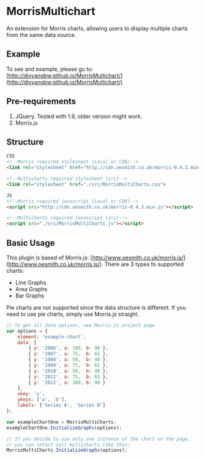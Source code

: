 MorrisMultichart
================

An extension for Morris charts, allowing users to display multiple charts from the same data source.


Example
-------

To see and example, please go to: [http://divyangbw.github.io/MorrisMultichart/](http://divyangbw.github.io/MorrisMultichart/)

Pre-requirements
----------------

1. JQuery. Tested with 1.9, older version might work.
2. Morris.js

Structure
---------

```html
CSS
<!--Morris required stylesheet (Local or CDN)-->
<link rel="stylesheet" href="http://cdn.oesmith.co.uk/morris-0.4.3.min.css">

<!--Multicharts required stylesheet (src)-->
<link rel="stylesheet" href="./src/MorrisMultiCharts.css">

JS
<!--Morris required javascript (Local or CDN)-->
<script src="http://cdn.oesmith.co.uk/morris-0.4.3.min.js"></script>

<!--Multicharts required javascript (src)-->
<script src="./src/MorrisMultiCharts.js"></script>

```

Basic Usage
-----------

This plugin is based of Morris.js: [http://www.oesmith.co.uk/morris.js/] (http://www.oesmith.co.uk/morris.js/). There are 3 types fo supported charts:
* Line Graphs
* Area Graphs
* Bar Graphs

Pie charts are not supported since the data structure is different. If you need to use pie charts, simply use Morris.js straight. 

```js
// To get all data options, see Morris.js project page
var options = {
    element: 'example-chart',
    data: [
        { y: '2006', a: 100, b: 90 },
        { y: '2007', a: 75,  b: 65 },
        { y: '2008', a: 50,  b: 40 },
        { y: '2009', a: 75,  b: 65 },
        { y: '2010', a: 50,  b: 40 },
        { y: '2011', a: 75,  b: 65 },
        { y: '2012', a: 100, b: 90 }
    ],
    xkey: 'y',
    ykeys: ['a', 'b'],
    labels: ['Series A', 'Series B']
};

var exampleChartOne = MorrisMultiCharts;
exampleChartOne.InitializeGraphs(options);

// If you decide to use only one instance of the chart on the page, 
// you can infact call multicharts like this:
MorrisMultiCharts.InitializeGraphs(options);

```